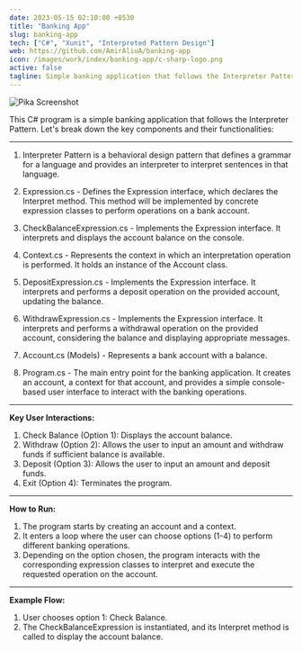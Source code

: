 ```yaml
---
date: 2023-05-15 02:10:00 +0530
title: "Banking App"
slug: banking-app
tech: ["C#", "Xunit", "Interpreted Pattern Design"]
web: https://github.com/AmirAliuA/banking-app
icon: /images/work/index/banking-app/c-sharp-logo.png
active: false
tagline: Simple banking application that follows the Interpreter Pattern
---
```


![Pika Screenshot](/images/work/index/banking-app/console-banking-app.png)

This C# program is a simple banking application that follows the Interpreter Pattern. Let's break down the key components and their functionalities:

---

1. Interpreter Pattern is a behavioral design pattern that defines a grammar for a language and provides an interpreter to interpret sentences in that language.

2. Expression.cs - Defines the Expression interface, which declares the Interpret method. This method will be implemented by concrete expression classes to perform operations on a bank account.

3. CheckBalanceExpression.cs - Implements the Expression interface. It interprets and displays the account balance on the console.

4. Context.cs - Represents the context in which an interpretation operation is performed. It holds an instance of the Account class.

5. DepositExpression.cs - Implements the Expression interface. It interprets and performs a deposit operation on the provided account, updating the balance.

6. WithdrawExpression.cs - Implements the Expression interface. It interprets and performs a withdrawal operation on the provided account, considering the balance and displaying appropriate messages.

7. Account.cs (Models) - Represents a bank account with a balance.

8. Program.cs - The main entry point for the banking application. It creates an account, a context for that account, and provides a simple console-based user interface to interact with the banking operations.

---

**Key User Interactions:**
1. Check Balance (Option 1): Displays the account balance.
2. Withdraw (Option 2): Allows the user to input an amount and withdraw funds if sufficient balance is available.
3. Deposit (Option 3): Allows the user to input an amount and deposit funds.
4. Exit (Option 4): Terminates the program.
 
---

**How to Run:**
1. The program starts by creating an account and a context.
2. It enters a loop where the user can choose options (1-4) to perform different banking operations.
3. Depending on the option chosen, the program interacts with the corresponding expression classes to interpret and execute the requested operation on the account.

---

**Example Flow:**
1. User chooses option 1: Check Balance.
2. The CheckBalanceExpression is instantiated, and its Interpret method is called to display the account balance.